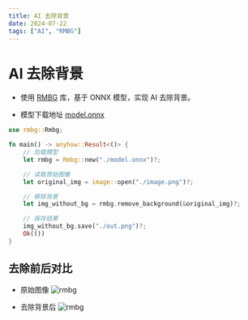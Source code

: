 ```yaml
---
title: AI 去除背景
date: 2024-07-22
tags: ["AI", "RMBG"]
---
```


# AI 去除背景

- 使用 [RMBG](https://crates.io/crates/rmbg) 库，基于 ONNX 模型，实现 AI 去除背景。

- 模型下载地址 [model.onnx](https://huggingface.co/briaai/RMBG-1.4/blob/main/onnx/model.onnx)

```rust
use rmbg::Rmbg;

fn main() -> anyhow::Result<()> {
    // 加载模型
    let rmbg = Rmbg::new("./model.onnx")?;

    // 读取原始图像
    let original_img = image::open("./image.png")?;

    // 移除背景
    let img_without_bg = rmbg.remove_background(&original_img)?;

    // 保存结果
    img_without_bg.save("./out.png")?;
    Ok(())
}
```

## 去除前后对比

- 原始图像
  ![rmbg](/rmbg/992857.jpeg)

- 去除背景后
  ![rmbg](/rmbg/out/out3.png)

